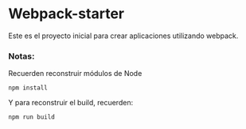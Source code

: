 # Webpack-starter

Este es el proyecto inicial para crear aplicaciones utilizando webpack.

### Notas:
Recuerden reconstruir módulos de Node
```
npm install
```

Y para reconstruir el build, recuerden:

```
npm run build
```